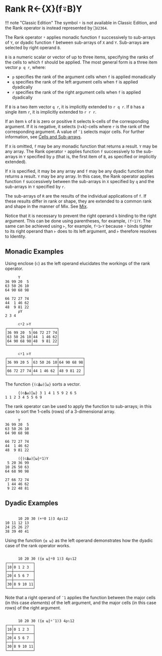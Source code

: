 <div style="display: none;">
  ⍤
</div>

<h1 class="heading"><span class="name">Rank</span> <span class="command">R←{X}(f⍤B)Y</span></h1>

!!! note "Classic Edition"
    The symbol `⍤` is not available in Classic Edition, and the Rank operator is instead represented by `⎕U2364`.

The Rank operator `⍤` applies monadic function `f` successively to sub-arrays of `Y`, or dyadic function `f` between sub-arrays of `X` and `Y`. Sub-arrays are selected by right operand `B`.

`B` is a numeric scalar or vector of up to three items, specifying the ranks of the cells to which `f` should be applied. The most general form is a three item vector `p q r`, where:

- `p` specifies the rank of the argument cells when `f` is applied monadically
- `q` specifies the rank of the left argument cells when `f` is applied dyadically
- `r` specifies the rank of the right argument cells when `f` is applied dyadically

If `B` is a two item vector `q r`, it is implicitly extended to `r q r`. If  `B` has a single item `r`, it is implicitly extended to `r r r`.

If an item `k` of `B` is zero or positive it selects k-cells of the corresponding argument. If it is negative, it selects (r+k)-cells where `r` is the rank of the corresponding argument. A value of `¯1` selects major cells.  For further information, see [Cells and Sub-arrays](../../../programming-reference-guide/introduction/arrays/cells-and-subarrays).

If `X` is omitted, `f` may be any monadic function that returns a result. `Y` may be any array. The Rank operator `⍤` applies function `f` successively to the sub-arrays in `Y` specified by `p` (that is, the first item of `B`, as specified or implicitly extended).

If `X` is specified, it may be any array and `f` may be any dyadic function that returns a result. `Y` may be any array. In this case, the Rank operator applies function `f` successively between the sub-arrays in `X` specified by `q` and the sub-arrays in `Y` specified by `r`.

The sub-arrays of `R` are the results of the individual applications of `f`. If these results differ in rank or shape, they are extended to a common rank and shape in the manner of Mix. See [Mix](../primitive-functions/mix.md).

Notice that it is necessary to prevent the right operand `k` binding to the right argument. This can be done using parentheses, for example, `(f⍤1)Y`. The same can be achieved using  `⊢`, for example, `f⍤1⊢Y` because `⍤` binds tighter to its right operand than `⊢` does to its left argument, and `⊢` therefore resolves to Identity.

## Monadic Examples

Using enclose (`⊂`) as the left operand elucidates the workings of the rank operator.
```apl
      Y
36 99 20  5
63 50 26 10
64 90 68 98
           
66 72 27 74
44  1 46 62
48  9 81 22
      ⍴Y
2 3 4
```
```apl
      ⊂⍤2 ⊢Y
┌───────────┬───────────┐
│36 99 20  5│66 72 27 74│
│63 50 26 10│44  1 46 62│
│64 90 68 98│48  9 81 22│
└───────────┴───────────┘
```
```apl
      ⊂⍤1 ⊢Y
┌───────────┬───────────┬───────────┐
│36 99 20 5 │63 50 26 10│64 90 68 98│
├───────────┼───────────┼───────────┤
│66 72 27 74│44 1 46 62 │48 9 81 22 │
└───────────┴───────────┴───────────┘
```

The function `{(⊂⍋⍵)⌷⍵}` sorts a vector.
```apl
      {(⊂⍋⍵)⌷⍵} 3 1 4 1 5 9 2 6 5
1 1 2 3 4 5 5 6 9
```

The rank operator can be used to apply the function to sub-arrays; in this case to sort the 1-cells (rows) of a 3-dimensional array.
```apl
      Y
36 99 20  5
63 50 26 10
64 90 68 98
           
66 72 27 74
44  1 46 62
48  9 81 22
```
```apl
      ({(⊂⍋⍵)⌷⍵}⍤1)Y
 5 20 36 99
10 26 50 63
64 68 90 98
           
27 66 72 74
 1 44 46 62
 9 22 48 81
```

## Dyadic Examples
```apl

      10 20 30 (+⍤0 1)3 4⍴⍳12
10 11 12 13
24 25 26 27
38 39 40 41
```

Using the function `{⍺ ⍵}`  as the left operand demonstrates how the dyadic case of the rank operator works.
```apl

      10 20 30 ({⍺ ⍵}⍤0 1)3 4⍴⍳12
┌──┬─────────┐
│10│0 1 2 3  │
├──┼─────────┤
│20│4 5 6 7  │
├──┼─────────┤
│30│8 9 10 11│
└──┴─────────┘
```

Note that a right operand of `¯1` applies the function between the major cells (in this case *elements*) of the left argument, and the major cells (in this case *rows*) of the right argument.
```apl

      10 20 30 ({⍺ ⍵}⍤¯1)3 4⍴⍳12
┌──┬─────────┐
│10│0 1 2 3  │
├──┼─────────┤
│20│4 5 6 7  │
├──┼─────────┤
│30│8 9 10 11│
└──┴─────────┘
```
